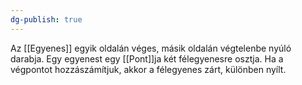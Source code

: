 ```yaml
---
dg-publish: true
---
```

Az [[Egyenes]] egyik oldalán véges, másik oldalán végtelenbe nyúló darabja. Egy egyenest egy [[Pont]]ja két félegyenesre osztja. Ha a végpontot hozzászámítjuk, akkor a félegyenes zárt, különben nyílt.